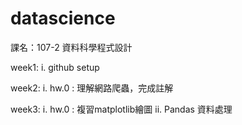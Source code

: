 # datascience
課名：107-2 資料科學程式設計

week1:
  i. github setup

week2:
  i. hw.0 : 理解網路爬蟲，完成註解

week3:
  i. hw.0 : 複習matplotlib繪圖
  ii. Pandas 資料處理
	
